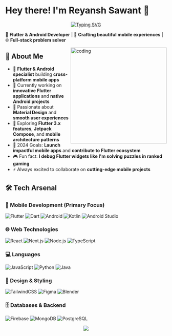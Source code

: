 # Hey there! I'm Reyansh Sawant 👋

<div align="center">
  
[![Typing SVG](https://readme-typing-svg.herokuapp.com?font=Fira+Code&pause=1000&color=36BCF7FF&width=500&lines=Flutter+Developer;Android+App+Developer;Full-Stack+Developer;Mobile-First+Engineer)](https://git.io/typing-svg)

</div>

📱 **Flutter & Android Developer** | 🚀 **Crafting beautiful mobile experiences** | 🌐 **Full-stack problem solver**

<img align="right" width="300" src="https://media.giphy.com/media/qgQUggAC3Pfv687qPC/giphy.gif" alt="coding"/>

## 💫 About Me

- 📱 **Flutter & Android specialist** building **cross-platform mobile apps**
- 🔭 Currently working on **innovative Flutter applications** and **native Android projects**
- 🚀 Passionate about **Material Design** and **smooth user experiences**
- 🌱 Exploring **Flutter 3.x features**, **Jetpack Compose**, and **mobile architecture patterns**
- 🎯 2024 Goals: **Launch impactful mobile apps** and **contribute to Flutter ecosystem**
- 🎮 Fun fact: **I debug Flutter widgets like I'm solving puzzles in ranked gaming**
- ⚡ Always excited to collaborate on **cutting-edge mobile projects**

## 🛠️ Tech Arsenal

### 📱 Mobile Development (Primary Focus)
![Flutter](https://img.shields.io/badge/Flutter-02569B?style=for-the-badge&logo=flutter&logoColor=white)
![Dart](https://img.shields.io/badge/Dart-0175C2?style=for-the-badge&logo=dart&logoColor=white)
![Android](https://img.shields.io/badge/Android-3DDC84?style=for-the-badge&logo=android&logoColor=white)
![Kotlin](https://img.shields.io/badge/Kotlin-0095D5?style=for-the-badge&logo=kotlin&logoColor=white)
![Android Studio](https://img.shields.io/badge/Android%20Studio-3DDC84?style=for-the-badge&logo=android-studio&logoColor=white)

### 🌐 Web Technologies
![React](https://img.shields.io/badge/React-20232A?style=for-the-badge&logo=react&logoColor=61DAFB)
![Next.js](https://img.shields.io/badge/Next.js-000000?style=for-the-badge&logo=next.js&logoColor=white)
![Node.js](https://img.shields.io/badge/Node.js-026e00?style=for-the-badge&logo=node.js&logoColor=white)
![TypeScript](https://img.shields.io/badge/TypeScript-007ACC?style=for-the-badge&logo=typescript&logoColor=white)

### 💻 Languages
![JavaScript](https://img.shields.io/badge/JavaScript-F7DF1E?style=for-the-badge&logo=javascript&logoColor=black)
![Python](https://img.shields.io/badge/Python-3776AB?style=for-the-badge&logo=python&logoColor=white)
![Java](https://img.shields.io/badge/Java-007396?style=for-the-badge&logo=openjdk&logoColor=white)

### 🎨 Design & Styling
![TailwindCSS](https://img.shields.io/badge/TailwindCSS-38B2AC?style=for-the-badge&logo=tailwind-css&logoColor=white)
![Figma](https://img.shields.io/badge/Figma-F24E1E?style=for-the-badge&logo=figma&logoColor=white)
![Blender](https://img.shields.io/badge/Blender-F5792A?style=for-the-badge&logo=blender&logoColor=white)

### 🗄️ Databases & Backend
![Firebase](https://img.shields.io/badge/Firebase-FFCA28?style=for-the-badge&logo=firebase&logoColor=black)
![MongoDB](https://img.shields.io/badge/MongoDB-4EA94B?style=for-the-badge&logo=mongodb&logoColor=white)
![PostgreSQL](https://img.shields.io/badge/PostgreSQL-316192?style=for-the-badge&logo=postgresql&logoColor=white)

<div align="center">
  <img src="https://capsule-render.vercel.app/api?type=waving&color=gradient&height=100&section=footer"/>
</div>
